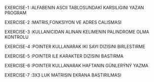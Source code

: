 EXERCISE-1   :ALFABENIN ASCII TABLOSUNDAKİ KARSILIGINI YAZAN PROGRAM

EXERCISE-2   :MATRIS,FONKSIYON VE ADRES CALISMASI

EXERCISE-3   :KULLANICIDAN ALINAN KELIMENIN PALINDROME OLMA KONTROLU

EXERCISE-4   :POINTER KULLANARAK IKI SAYI DIZISINI BIRLESTIRME

EXERCISE-5   :POINTER ILE KARAKTER DIZISINI BASTIRMA 

EXERCISE-6   :POINTER KULLANARAK HAFTANIN GÜNLERÝNÝ YAZMA

EXERCISE-7   :3X3 LUK MATRISIN EKRANA BASTIRILMASI
